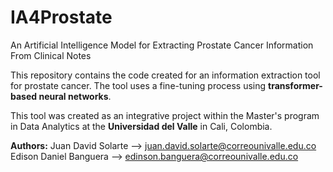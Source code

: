 # IA4Prostate
An Artificial Intelligence Model for Extracting Prostate Cancer Information From Clinical Notes

This repository contains the code created for an information extraction tool for prostate cancer. The tool uses a fine-tuning process using **transformer-based neural networks**.


This tool was created as an integrative project within the Master's program in Data Analytics at the **Universidad del Valle** in Cali, Colombia.

**Authors:**
Juan David Solarte --> juan.david.solarte@correounivalle.edu.co
Edison Daniel Banguera --> edinson.banguera@correounivalle.edu.co
